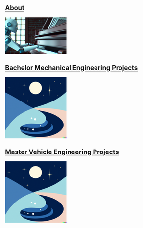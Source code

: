 ## [About](./about.md)
[<img src="/assets/img/about_banner_wide.png" alt="about_banner" width="200"/>](./about.md)
  
## [Bachelor Mechanical Engineering Projects](./bachelor.md)
[<img src="/assets/img/logo.png" alt="about_banner" width="200"/>](./bachelor.md)

## [Master Vehicle Engineering Projects](./master.md)
[<img src="/assets/img/logo.png" alt="about_banner" width="200"/>](./master.md)
